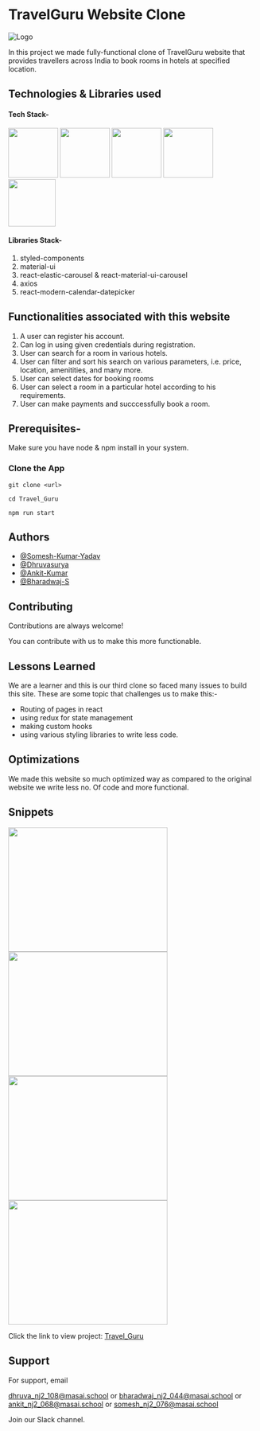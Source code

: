 # TravelGuru Website Clone

![Logo](https://www.travelguru.com/travelguru/resources/beetle/images/tg/travelguru-homestay-logo-199x52.png)

In this project we made fully-functional clone of TravelGuru website that provides travellers across India to book rooms in hotels at specified location.

## Technologies & Libraries used

#### Tech Stack-

<p float="left">
    <img src="https://cdn.pixabay.com/photo/2017/08/05/11/16/logo-2582748_640.png" width="100" height="100">
    <img src="https://cdn.pixabay.com/photo/2017/08/05/11/16/logo-2582747_640.png" width="100" height="100">
    <img src="https://raw.githubusercontent.com/krishaayjois21/krishaayjois21/master/assets/javascript.png" width="100" height="100">
    <img src="https://yogalayout.com/static/reactnative.4e03ea5d.png" width="100" height="100">
    <img src="https://raw.githubusercontent.com/reduxjs/redux/master/logo/logo.png" width="95" height="95">
 </p>

#### Libraries Stack-

1. styled-components
2. material-ui
3. react-elastic-carousel & react-material-ui-carousel
4. axios
5. react-modern-calendar-datepicker


## Functionalities associated with this website

1. A user can register his account.
2. Can log in using given credentials during registration.
3. User can search for a room in various hotels.
4. User can filter and sort his search on various parameters, i.e. price, location, amenitities, and many more.
5. User can select dates for booking rooms
6. User can select a room in a particular hotel according to his requirements.
7. User can make payments and succcessfully book a room.

## Prerequisites-

Make sure you have node & npm install in your system. 

### Clone the App

```
git clone <url>

cd Travel_Guru

npm run start

```


## Authors

- [@Somesh-Kumar-Yadav](https://github.com/Somesh-Kumar-Yadav)
- [@Dhruvasurya](https://github.com/dhruva-surya)
- [@Ankit-Kumar](https://github.com/ankitkumar404)
- [@Bharadwaj-S](https://github.com/bharadwaj-bhat)
## Contributing

Contributions are always welcome!

You can contribute with us to make this more functionable.
  
## Lessons Learned

We are a learner and this is our third clone so faced many issues to build this site. These are some topic that challenges us to make this:-
- Routing of pages in react
- using redux for state management
- making custom hooks
- using various styling libraries to write less code.
  
## Optimizations

We made this website so much optimized way as compared to the original website we write less no. Of code and more functional.

## Snippets

<p>
    <img src="https://user-images.githubusercontent.com/77038733/133294139-cb3b6655-fac1-4a33-87db-d2e608d1ed08.jpeg" width="320" height="250">
    <img src="https://user-images.githubusercontent.com/77038733/133294316-56a40994-8fa7-4bc3-837a-d5d67b264d24.jpeg" width="320" height="250">
    <img src="https://user-images.githubusercontent.com/77038733/133294441-367c6f57-c20c-437c-9eb3-264c92b51ee1.jpeg" width="320" height="250">
    <img src="https://user-images.githubusercontent.com/77038733/133294595-459b3d8b-ccb0-443a-b9c2-128a50250cb0.jpeg" width="320" height="250">
 </p>
 
 Click the link to view project: 
 <a href="https://travelguru-clone.herokuapp.com/">Travel_Guru</a>
  
## Support

For support, email  

dhruva_nj2_108@masai.school or
bharadwaj_nj2_044@masai.school or
ankit_nj2_068@masai.school or
somesh_nj2_076@masai.school

Join our Slack channel.
